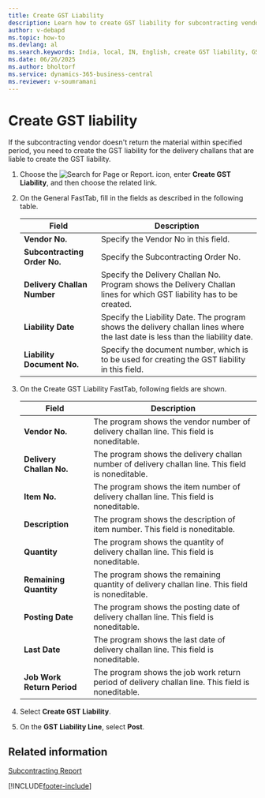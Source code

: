 ```yaml
---
title: Create GST Liability
description: Learn how to create GST liability for subcontracting vendors in Business Central when materials aren't returned within the specified period.
author: v-debapd
ms.topic: how-to
ms.devlang: al
ms.search.keywords: India, local, IN, English, create GST liability, GST liability
ms.date: 06/26/2025
ms.author: bholtorf
ms.service: dynamics-365-business-central
ms.reviewer: v-soumramani
---
```


# Create GST liability

If the subcontracting vendor doesn't return the material within specified period, you need to create the GST liability for the delivery challans that are liable to create the GST liability.

1. Choose the ![Search for Page or Report.](image/search_small.png "Search for Page or Report icon") icon, enter **Create GST Liability**, and then choose the related link.
1. On the General FastTab, fill in the fields as described in the following table.
  
    |Field|Description|
    |---------------------------------|---------------------------------------|  
    |**Vendor No.**|Specify the Vendor No in this field.|
    |**Subcontracting Order No.**|Specify the Subcontracting Order No.|
    |**Delivery Challan Number**|Specify the Delivery Challan No. Program shows the Delivery Challan lines for which GST liability has to be created.|
    |**Liability Date**|Specify the Liability Date. The program shows the delivery challan lines where the last date is less than the liability date.|
    |**Liability Document No.**|Specify the document number, which is to be used for creating the GST liability in this field.|

1. On the Create GST Liability FastTab, following fields are shown.

    |Field|Description|
    |---------------------------------|---------------------------------------|  
    |**Vendor No.**|The program shows the vendor number of delivery challan line. This field is noneditable.|
    |**Delivery Challan No.**|The program shows the delivery challan number of delivery challan line. This field is noneditable.|
    |**Item No.**|The program shows the item number of delivery challan line. This field is noneditable.|
    |**Description**|The program shows the description of item number. This field is noneditable.|
    |**Quantity**|The program shows the quantity of delivery challan line. This field is noneditable.|
    |**Remaining Quantity**|The program shows the remaining quantity of delivery challan line. This field is noneditable.|
    |**Posting Date**|The program shows the posting date of delivery challan line. This field is noneditable.|
    |**Last Date**|The program shows the last date of delivery challan line. This field is noneditable.|
    |**Job Work Return Period**|The program shows the job work return period of delivery challan line. This field is noneditable.|

1. Select **Create GST Liability**.
1. On the **GST Liability Line**, select **Post**.

## Related information

[Subcontracting Report](Subcontracting-Reports.md)

[!INCLUDE[footer-include](../../includes/footer-banner.md)]
